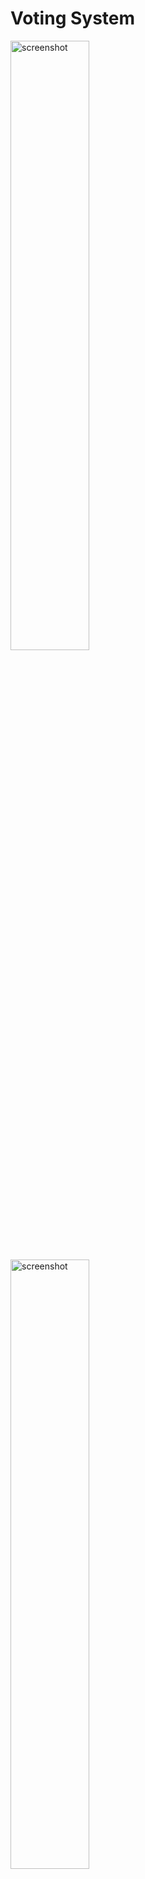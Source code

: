 ﻿# Voting System

<img src="https://github.com/Wikaobl/voting-system/assets/107032701/a7b9d23f-7fe5-4b52-8562-81a0bbcbf6fd" alt="screenshot" width="50%">

<img src="https://github.com/Wikaobl/voting-system/assets/107032701/63ee3ee2-a9a5-4c50-ac76-f0b73543abc3" alt="screenshot" width="50%">

<img src="https://github.com/Wikaobl/voting-system/assets/107032701/f0588025-4427-4881-b5f3-a2698bb2fe09" alt="screenshot" width="50%">
